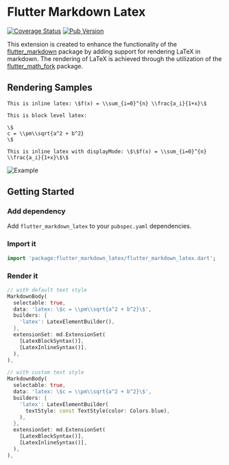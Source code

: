 # Flutter Markdown Latex

[![Coverage Status](https://coveralls.io/repos/github/xushengs/flutter_markdown_latex/badge.svg?branch=main)](https://coveralls.io/github/xushengs/flutter_markdown_latex?branch=main) [![Pub Version](https://img.shields.io/pub/v/flutter_markdown_latex)](https://pub.dev/packages/flutter_markdown_latex)

This extension is created to enhance the functionality of the [flutter_markdown](https://pub.dev/packages/flutter_markdown) package by adding support for rendering LaTeX in markdown. The rendering of LaTeX is achieved through the utilization of the [flutter_math_fork](https://pub.dev/packages/flutter_math_fork) package.

## Rendering Samples

```text
This is inline latex: \$f(x) = \\sum_{i=0}^{n} \\frac{a_i}{1+x}\$

This is block level latex:

\$
c = \\pm\\sqrt{a^2 + b^2}
\$

This is inline latex with displayMode: \$\$f(x) = \\sum_{i=0}^{n} \\frac{a_i}{1+x}\$\$
```

![Example](https://github.com/xushengs/flutter_markdown_latex/raw/main/doc/img/demo.png)

## Getting Started

### Add dependency

Add `flutter_markdown_latex` to your `pubspec.yaml` dependencies.

### Import it

```dart
import 'package:flutter_markdown_latex/flutter_markdown_latex.dart';
```

### Render it

```dart
// with default text style
MarkdownBody(
  selectable: true,
  data: 'latex: \$c = \\pm\\sqrt{a^2 + b^2}\$',
  builders: {
    'latex': LatexElementBuilder(),
  },
  extensionSet: md.ExtensionSet(
    [LatexBlockSyntax()],
    [LatexInlineSyntax()],
  ),
),

// with custom text style
MarkdownBody(
  selectable: true,
  data: 'latex: \$c = \\pm\\sqrt{a^2 + b^2}\$',
  builders: {
    'latex': LatexElementBuilder(
      textStyle: const TextStyle(color: Colors.blue),
    ),
  },
  extensionSet: md.ExtensionSet(
    [LatexBlockSyntax()],
    [LatexInlineSyntax()],
  ),
),
```
